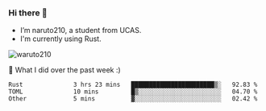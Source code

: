 ### Hi there 👋

- I’m naruto210, a student from UCAS.
- I'm currently using Rust.

<img src="https://komarev.com/ghpvc/?username=waruto210" alt="waruto210" />

🔭 What I did over the past week :)

<!--START_SECTION:waka-->
```text
Rust              3 hrs 23 mins   ███████████████████████▒░   92.83 % 
TOML              10 mins         █▒░░░░░░░░░░░░░░░░░░░░░░░   04.70 % 
Other             5 mins          ▓░░░░░░░░░░░░░░░░░░░░░░░░   02.42 % 
```
<!--END_SECTION:waka-->
